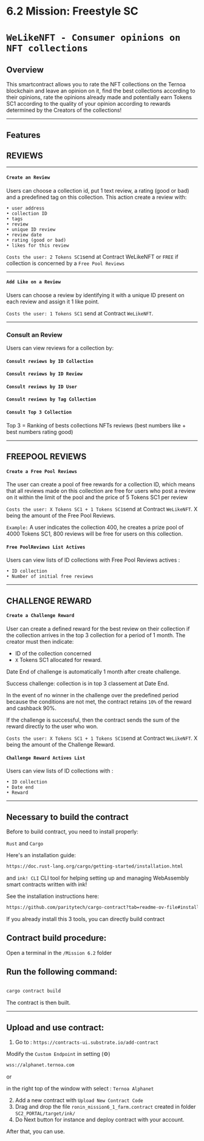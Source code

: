 # 6.2 Mission: Freestyle SC 

# `WeLikeNFT - Consumer opinions on NFT collections`

## Overview

This smartcontract allows you to rate the NFT collections on the Ternoa blockchain and leave an opinion on it, find the best collections according to their opinions, rate the opinions already made and potentially earn Tokens SC1 according to the quality of your opinion according to rewards determined by the Creators of the collections!

- - - - - - - - - - - - - - - - - -


## Features

## REVIEWS

- - -

#### `Create an Review`

Users can choose a collection id, put 1 text review, a rating (good or bad) and a predefined tag on this collection.
This action create a review with:

    • user address
    • collection ID
    • tags
    • review
    • unique ID review
    • review date
    • rating (good or bad)
    • likes for this review

`Costs the user: 2 Tokens SC1`send at Contract WeLikeNFT or `FREE` if collection is concerned by a `Free Pool Reviews`

- - -

#### `Add Like on a Review`

Users can choose a review by identifying it with a unique ID present on each review and assign it 1 like point.

`Costs the user: 1 Tokens SC1` send at Contract `WeLikeNFT`.

- - -

### Consult an Review

Users can view reviews for a collection by:

#### `Consult reviews by ID Collection`
#### `Consult reviews by ID Review`
#### `Consult reviews by ID User`
#### `Consult reviews by Tag Collection`
#### `Consult Top 3 Collection` 

Top 3 = Ranking of bests collections NFTs reviews (best numbers like + best numbers rating good)


- - - - - - - - - - - - - - - - - -


## FREEPOOL REVIEWS

#### `Create a Free Pool Reviews`

The user can create a pool of free rewards for a collection ID, which means that all reviews made on this collection are free for users who post a review on it within the limit of the pool and the price of 5 Tokens SC1 per review

`Costs the user: X Tokens SC1 + 1 Tokens SC1`send at Contract `WeLikeNFT`. X being the amount of the Free Pool Reviews.

`Example:` A user indicates the collection 400, he creates a prize pool of 4000 Tokens SC1, 800 reviews will be free for users on this collection.


#### `Free PoolReviews List Actives`

Users can view lists of ID collections with Free Pool Reviews actives :

    • ID collection
    • Number of initial free reviews 


- - - - - - - - - - - - - - - - - -


## CHALLENGE REWARD

#### `Create a Challenge Reward`

User can create a defined reward for the best review on their collection if the collection arrives in the top 3 collection for a period of 1 month.
The creator must then indicate:

- ID of the collection concerned
- `X` Tokens SC1 allocated for reward.

Date End of challenge is automatically 1 month after create challenge.

Success challenge: collection is in top 3 classement at Date End.

In the event of no winner in the challenge over the predefined period because the conditions are not met, the contract retains `10%` of the reward and cashback 90%.

If the challenge is successful, then the contract sends the sum of the reward directly to the user who won.

`Costs the user: X Tokens SC1 + 1 Tokens SC1`send at Contract `WeLikeNFT`. X being the amount of the Challenge Reward.


#### `Challenge Reward Actives List`

Users can view lists of ID collections with :

    • ID collection
    • Date end
    • Reward


- - - - - - - - - - - - - - - - - -


## Necessary to build the contract

Before to build contract, you need to install properly:

`Rust` and `Cargo`

Here's an installation guide:

```bash
https://doc.rust-lang.org/cargo/getting-started/installation.html
```

and `ink! CLI`
CLI tool for helping setting up and managing WebAssembly smart contracts written with ink!

See the installation instructions here:

```bash
https://github.com/paritytech/cargo-contract?tab=readme-ov-file#installation
```

If you already install this 3 tools, you can directly build contract

## Contract build procedure:

Open a terminal in the `/Mission 6.2` folder

## Run the following command: 

```bash

cargo contract build

```

The contract is then built.

- - - - - - - - - - - - - - - - - -

## Upload and use contract:

1. Go to : `https://contracts-ui.substrate.io/add-contract`

Modify the `Custom Endpoint` in setting (⚙) 

```bash
wss://alphanet.ternoa.com
```

or

in the right top of the window with select : `Ternoa Alphanet`

2. Add a new contract with `Upload New Contract Code`
3. Drag and drop the file `ronin_mission6_1_farm.contract` created in folder `SC2_PORTAL/target/ink/`
4. Do Next button for instance and deploy contract with your account.

After that, you can use.

